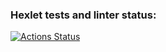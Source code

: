 ### Hexlet tests and linter status:
[![Actions Status](https://github.com/Neooroo/data-analytics-project-92/actions/workflows/hexlet-check.yml/badge.svg)](https://github.com/Neooroo/data-analytics-project-92/actions)